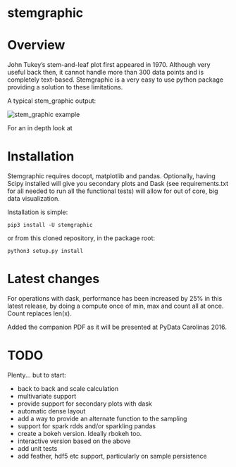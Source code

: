 # stemgraphic


# Overview

John Tukey’s stem-and-leaf plot first appeared in 1970. Although very useful back then, it cannot handle 
more than 300 data points and is completely text-based. Stemgraphic is a very easy to use python package 
providing a solution to these limitations.

A typical stem_graphic output:

![stem_graphic example](https://github.com/fdion/stemgraphic/raw/master/png/test_rosetta.png)

For an in depth look at 


# Installation

Stemgraphic requires docopt, matplotlib and pandas. Optionally, having Scipy installed will give you secondary plots 
and Dask (see requirements.txt for all needed to run all the functional tests) will allow for out of core, big data 
visualization.

Installation is simple:

    pip3 install -U stemgraphic  

or from this cloned repository, in the package root:

    python3 setup.py install


# Latest changes

For operations with dask, performance has been increased by 25% in this latest release, by doing a compute
once of min, max and count all at once. Count replaces len(x).

Added the companion PDF as it will be presented at PyData Carolinas 2016.


# TODO

Plenty... but to start:

- back to back and scale calculation
- multivariate support
- provide support for secondary plots with dask
- automatic dense layout
- add a way to provide an alternate function to the sampling
- support for spark rdds and/or sparkling pandas
- create a bokeh version. Ideally rbokeh too.
- interactive version based on the above
- add unit tests
- add feather, hdf5 etc support, particularly on sample persistence
